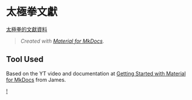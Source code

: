 # 太極拳文獻

[太極拳的文獻資料](https://myseq.github.io/69docs/)

> *Created with [Material for MkDocs](https://squidfunk.github.io/mkdocs-material/)*.

## Tool Used

Based on the YT video and documentation at [Getting Started with Material for MkDocs](https://jameswillett.dev/getting-started-with-material-for-mkdocs/) from James.


[!](https://www.youtube.com/watch?v=xlABhbnNrfI)



